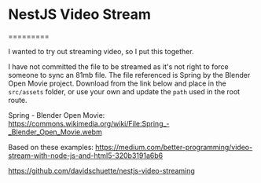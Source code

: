 # NestJS Video Stream
=========

I wanted to try out streaming video, so I put this together.

I have not committed the file to be streamed as it's not right to force someone to sync an 81mb file. The file referenced is Spring by the Blender Open Movie project. Download from the link below and place in the `src/assets` folder, or use your own and update the `path` used in the root route.

Spring - Blender Open Movie: https://commons.wikimedia.org/wiki/File:Spring_-_Blender_Open_Movie.webm

Based on these examples:
https://medium.com/better-programming/video-stream-with-node-js-and-html5-320b3191a6b6

https://github.com/davidschuette/nestjs-video-streaming